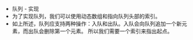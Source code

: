 - 队列 - 实现
- 为了实现队列，我们可以使用动态数组和指向队列头部的索引。
- 如上所述，队列应支持两种操作：入队和出队。入队会向队列追加一个新元素，而出队会删除第一个元素。 所以我们需要一个索引来指出起点。
